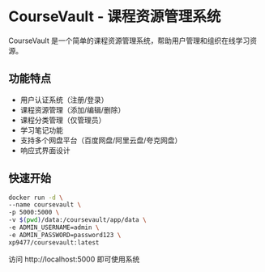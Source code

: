 # CourseVault - 课程资源管理系统

CourseVault 是一个简单的课程资源管理系统，帮助用户管理和组织在线学习资源。

## 功能特点

- 用户认证系统（注册/登录）
- 课程资源管理（添加/编辑/删除）
- 课程分类管理（仅管理员）
- 学习笔记功能
- 支持多个网盘平台（百度网盘/阿里云盘/夸克网盘）
- 响应式界面设计

## 快速开始

``` bash
docker run -d \
--name coursevault \
-p 5000:5000 \
-v $(pwd)/data:/coursevault/app/data \
-e ADMIN_USERNAME=admin \
-e ADMIN_PASSWORD=password123 \
xp9477/coursevault:latest
```

访问 http://localhost:5000 即可使用系统


